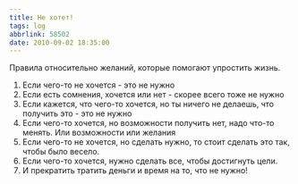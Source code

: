 ```yaml
---
title: Не хотет!
tags: log
abbrlink: 58502
date: 2010-09-02 18:35:00
---
```


Правила относительно желаний, которые помогают упростить жизнь. 
1. Если чего-то не хочется - это не нужно
1. Если есть сомнения, хочется или нет - скорее всего тоже не нужно
1. Если кажется, что чего-то хочется, но ты ничего не делаешь, что получить это - это не нужно
1. Если чего-то хочется, но возможности получить нет, надо что-то менять. Или возможности или желания
1. Если чего-то не хочется, но сделать нужно, то стоит сделать это так, чтобы было весело.
1. Если чего-то хочется, нужно сделать все, чтобы достигнуть цели.
1. И прекратить тратить деньги и время на то, что не нужно!